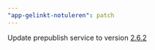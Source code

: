 ```yaml
---
"app-gelinkt-notuleren": patch
---
```


Update prepublish service to version [2.6.2](https://github.com/lblod/notulen-prepublish-service/releases/tag/v2.6.2)
